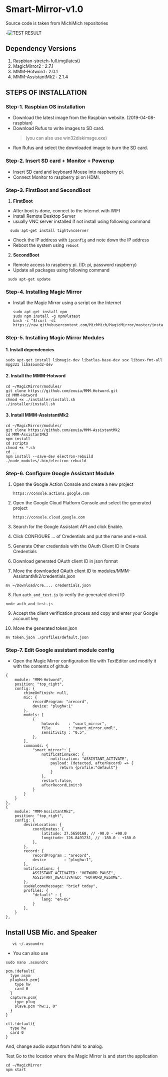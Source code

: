 # Smart-Mirror-v1.0
 Source code is taken from MichiMich repositories

-![TEST RESULT](https://drive.google.com/file/d/1EPtMnlEvi5QKTvO8TeF7Mf4KOl_-uGZ7/view?usp=drivesdk)

## Dependency Versions

1. Raspbian-stretch-full.img(latest)
2. MagicMirror2 : 2.7.1
3. MMM-Hotword : 2.0.1
4. MMM-AssistantMk2 : 2.1.4


## STEPS OF INSTALLATION

### Step-1. Raspbian OS installation

- Download the latest image from the Raspbian website. (2019-04-08-raspbian)
- Download Rufus to write images to SD card.
  > (you can also use win32diskimage.exe)
- Run Rufus and select the downloaded image to burn the SD card.

### Step-2. Insert SD card + Monitor + Powerup

- Insert SD card and keyboard Mouse into raspberry pi.
- Connect Monitor to raspberry pi on HDMI.

### Step-3. FirstBoot and SecondBoot
1. **FirstBoot**
  - After boot is done, connect to the Internet with WIFI
  - Install Remote Desktop Server
  - usually VNC server installed if not install using following command
  ```
    sudo apt-get install tightvncserver
  ```  
  - Check the IP address with `ipconfig` and note down the IP address
  - Reboot the system using `reboot`
2. **SecondBoot**
  - Remote access to raspberry pi. (ID: pi, password raspberry)
  - Update all packages using following command
  ```
   sudo apt-get update
  ```
  
### Step-4. Installing Magic Mirror
- Install the Magic Mirror using a script on the Internet
  ```
  sudo apt-get install npm
  sudo npm install -g npm@latest
  bash -c "$(curl -sL https://raw.githubusercontent.com/MichMich/MagicMirror/master/installers/raspberry.sh)"
  ```
### Step-5. Installing Magic Mirror Modules
#### 1. Install dependencies
  ```
  sudo apt-get install libmagic-dev libatlas-base-dev sox libsox-fmt-all mpg321 libasound2-dev
  ```
#### 2. Install the MMM-Hotword
  ```
  cd ~/MagicMirror/modules/
  git clone https://github.com/eouia/MMM-Hotword.git
  cd MMM-Hotword
  chmod +x ./installer/install.sh
  ./installer/install.sh
  ```
#### 3. Install MMM-AssistantMk2
  ```
  cd ~/MagicMirror/modules/
  git clone https://github.com/eouia/MMM-AssistantMk2
  cd MMM-AssistantMk2
  npm install
  cd scripts
  chmod +x *.sh
  cd ..
  npm install --save-dev electron-rebuild
  ./node_modules/.bin/electron-rebuild
  ```
### Step-6. Configure Google Assistant Module

1. Open the Google Action Console and create a new project
    ```
    https://console.actions.google.com
    ```
2. Open the Google Cloud Platform Console and select the generated project
    ```
    https://console.cloud.google.com
    ```  
3. Search for the Google Assistant API and click Enable.

4. Click CONFIGURE ... of Credentials and put the name and e-mail.

5. Generate Other credentials with the OAuth Client ID in Create Credentials

6. Download generated OAuth client ID in json format

7. Move the downloaded OAuth client ID to modules/MMM-AssistantMk2/credentials.json
  ```
  mv ~/Download/cre.... credentials.json
  ```
8. Run `auth_and_test.js` to verify the generated client ID
  ```
  node auth_and_test.js
  ```
9. Accept the client verification process and copy and enter your Google account key

10. Move the generated token.json
  ```
  mv token.json ./profiles/default.json
  ```
### Step-7. Edit Google assistant module config
- Open the Magic Mirror configuration file with TextEditor and modify it with the contents of github

```
{
	module: "MMM-Hotword",
	position: "top_right",
	config: {
		chimeOnFinish: null,
		mic: {
			recordProgram: "arecord",
			device: "plughw:1"
		},
		models: [
			{
				hotwords    : "smart_mirror",
				file        : "smart_mirror.umdl",
				sensitivity : "0.5",
			},
		],
		commands: {
			"smart_mirror": {
				notificationExec: {
					notification: "ASSISTANT_ACTIVATE",
					payload: (detected, afterRecord) => {
						return {profile:"default"}
					}
				},
				restart:false,
				afterRecordLimit:0
			}
		}
	}
},
{
	module: "MMM-AssistantMk2",
	position: "top_right",
	config: {
		deviceLocation: {
			coordinates: {
				latitude: 37.5650168, // -90.0 - +90.0
				longitude: 126.8491231, // -180.0 - +180.0
			},
		},
		record: {
			recordProgram : "arecord",  
			device        : "plughw:1",
		},
		notifications: {
			ASSISTANT_ACTIVATED: "HOTWORD_PAUSE",
			ASSISTANT_DEACTIVATED: "HOTWORD_RESUME",
		},
		useWelcomeMessage: "brief today",
		profiles: {
			"default" : {
				lang: "en-US"
			}
		},
	}
},
```

## Install USB Mic. and Speaker
     
```
   vi ~/.asoundrc
```
* You can also use 
```  
sudo nano .asoundrc
```
```  
pcm.!default{
  type asym
  playback.pcm{
    type hw
    card 0
  }
  capture.pcm{
    type plug
    slave.pcm "hw:1, 0"
  }
}

ctl.!default{
  type hw
  card 0
}
```
And, change audio output from hdmi to analog.

Test
Go to the location where the Magic Mirror is and start the application
```
cd ~/MagicMirror
npm start
```  
